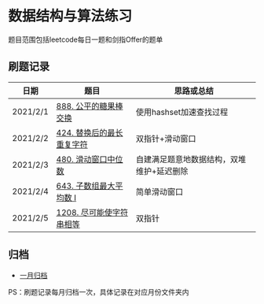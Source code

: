 # 数据结构与算法练习

题目范围包括leetcode每日一题和剑指Offer的题单

## 刷题记录

| 日期     | 题目                                                         | 思路或总结                                |
| -------- | ------------------------------------------------------------ | ----------------------------------------- |
| 2021/2/1 | [888. 公平的糖果棒交换](https://leetcode-cn.com/problems/fair-candy-swap/) | 使用hashset加速查找过程                   |
| 2021/2/2 | [424. 替换后的最长重复字符](https://leetcode-cn.com/problems/longest-repeating-character-replacement/) | 双指针+滑动窗口                           |
| 2021/2/3 | [480. 滑动窗口中位数](https://leetcode-cn.com/problems/sliding-window-median/) | 自建满足题意地数据结构，双堆维护+延迟删除 |
| 2021/2/4 | [643. 子数组最大平均数 I](https://leetcode-cn.com/problems/maximum-average-subarray-i/) | 简单滑动窗口                              |
| 2021/2/5 | [1208. 尽可能使字符串相等](https://leetcode-cn.com/problems/get-equal-substrings-within-budget/) | 双指针                                    |

## 归档

- [一月归档](https://github.com/HeMu0710/algorithm-2021/tree/master/src/leetcode/january)

PS：刷题记录每月归档一次，具体记录在对应月份文件夹内